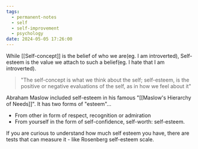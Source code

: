 ```yaml
---
tags:
  - permanent-notes
  - self 
  - self-improvement 
  - psychology
date: 2024-05-05 17:26:00
---
```


While [[Self-concept]] is the belief of who we are(eg. I am introverted), Self-esteem is the value we attach to such a belief(eg. I hate that I am introverted).

> "The self-concept is what we think about the self; self-esteem, is the positive or negative evaluations of the self, as in how we feel about it"

Abraham Maslow included self-esteem in his famous "[[Maslow's Hierarchy of Needs]]". It has two forms of "esteem"...

- From other in form of respect, recognition or admiration
- From yourself in the form of self-confidence, self-worth: self-esteem.

If you are curious to understand how much self esteem you have, there are tests that can measure it - like Rosenberg self-esteem scale.